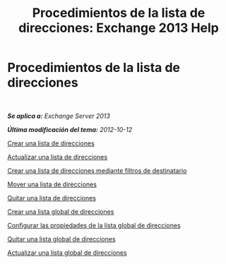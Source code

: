 ﻿---
title: 'Procedimientos de la lista de direcciones: Exchange 2013 Help'
TOCTitle: Procedimientos de la lista de direcciones
ms:assetid: 44c87349-964b-4700-9ce9-87bd4cb2249e
ms:mtpsurl: https://technet.microsoft.com/es-es/library/Aa997686(v=EXCHG.150)
ms:contentKeyID: 49895600
ms.date: 04/23/2018
mtps_version: v=EXCHG.150
ms.translationtype: HT
---

# Procedimientos de la lista de direcciones

 

_**Se aplica a:** Exchange Server 2013_

_**Última modificación del tema:** 2012-10-12_

[Crear una lista de direcciones](create-an-address-list-exchange-2013-help.md)

[Actualizar una lista de direcciones](update-an-address-list-exchange-2013-help.md)

[Crear una lista de direcciones mediante filtros de destinatario](https://docs.microsoft.com/es-es/exchange/address-books/address-lists/use-recipient-filters-to-create-an-address-list)

[Mover una lista de direcciones](move-an-address-list-exchange-2013-help.md)

[Quitar una lista de direcciones](remove-an-address-list-exchange-2013-help.md)

[Crear una lista global de direcciones](https://docs.microsoft.com/es-es/exchange/address-books/address-lists/create-global-address-list)

[Configurar las propiedades de la lista global de direcciones](https://docs.microsoft.com/es-es/exchange/recipients-in-exchange-online/manage-distribution-groups/manage-distribution-groups)

[Quitar una lista global de direcciones](https://docs.microsoft.com/es-es/exchange/address-books/address-lists/remove-a-global-address-list)

[Actualizar una lista global de direcciones](update-a-global-address-list-exchange-2013-help.md)

